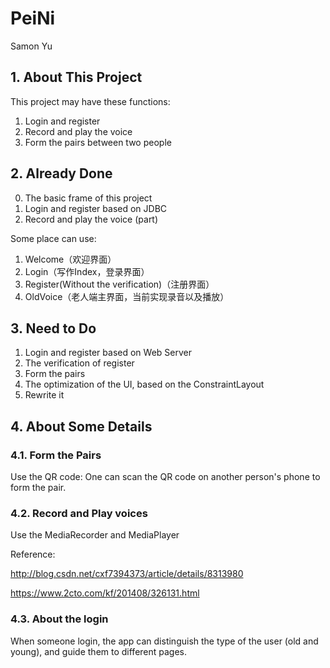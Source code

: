 # PeiNi

Samon Yu

## 1. About This Project

This project may have these functions:

1. Login and register
2. Record and play the voice
3. Form the pairs between two people

## 2. Already Done

0. The basic frame of this project
1. Login and register based on JDBC
2. Record and play the voice (part)

Some place can use:

1. Welcome（欢迎界面）
2. Login（写作Index，登录界面）
3. Register(Without the verification)（注册界面）
4. OldVoice（老人端主界面，当前实现录音以及播放）

## 3. Need to Do

1. Login and register based on Web Server
2. The verification of register
3. Form the pairs
4. The optimization of the UI, based on the ConstraintLayout
5. Rewrite it

## 4. About Some Details

### 4.1. Form the Pairs

Use the QR code: One can scan the QR code on another person's phone to form the pair.

### 4.2. Record and Play voices

Use the MediaRecorder and MediaPlayer

Reference:

http://blog.csdn.net/cxf7394373/article/details/8313980

https://www.2cto.com/kf/201408/326131.html

### 4.3. About the login

When someone login, the app can distinguish the type of the user (old and young), and guide them to different pages.

